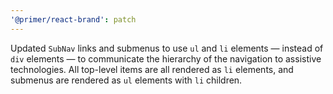 ```yaml
---
'@primer/react-brand': patch
---
```


Updated `SubNav` links and submenus to use `ul` and `li` elements — instead of `div` elements — to communicate the hierarchy of the navigation to assistive technologies. All top-level items are all rendered as `li` elements, and submenus are rendered as `ul` elements with `li` children.
